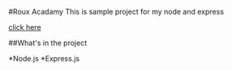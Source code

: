#Roux Acadamy
This is sample project for my node and express

[click here](http://planetoftheweb.com)

##What's in the project

*Node.js
*Express.js